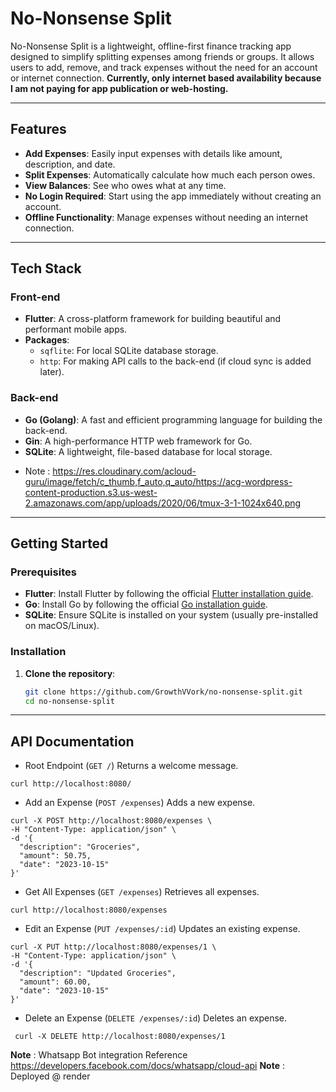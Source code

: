 # No-Nonsense Split

No-Nonsense Split is a lightweight, offline-first finance tracking app designed to simplify splitting expenses among friends or groups. It allows users to add, remove, and track expenses without the need for an account or internet connection. **Currently, only internet based availability because I am not paying for app publication or web-hosting.**

---

## Features

- **Add Expenses**: Easily input expenses with details like amount, description, and date.
- **Split Expenses**: Automatically calculate how much each person owes.
- **View Balances**: See who owes what at any time.
- **No Login Required**: Start using the app immediately without creating an account.
- **Offline Functionality**: Manage expenses without needing an internet connection.

---

## Tech Stack

### Front-end
- **Flutter**: A cross-platform framework for building beautiful and performant mobile apps.
- **Packages**:
  - `sqflite`: For local SQLite database storage.
  - `http`: For making API calls to the back-end (if cloud sync is added later).

### Back-end
- **Go (Golang)**: A fast and efficient programming language for building the back-end.
- **Gin**: A high-performance HTTP web framework for Go.
- **SQLite**: A lightweight, file-based database for local storage.

* Note : https://res.cloudinary.com/acloud-guru/image/fetch/c_thumb,f_auto,q_auto/https://acg-wordpress-content-production.s3.us-west-2.amazonaws.com/app/uploads/2020/06/tmux-3-1-1024x640.png

---

## Getting Started

### Prerequisites
- **Flutter**: Install Flutter by following the official [Flutter installation guide](https://flutter.dev/docs/get-started/install).
- **Go**: Install Go by following the official [Go installation guide](https://golang.org/doc/install).
- **SQLite**: Ensure SQLite is installed on your system (usually pre-installed on macOS/Linux).

### Installation

1. **Clone the repository**:
   ```bash
   git clone https://github.com/GrowthVVork/no-nonsense-split.git
   cd no-nonsense-split

---

## API Documentation

* Root Endpoint (`GET /`)
Returns a welcome message.
```
curl http://localhost:8080/
```

* Add an Expense (`POST /expenses`)
Adds a new expense.
```
curl -X POST http://localhost:8080/expenses \
-H "Content-Type: application/json" \
-d '{
  "description": "Groceries",
  "amount": 50.75,
  "date": "2023-10-15"
}'
```

* Get All Expenses (`GET /expenses`)
Retrieves all expenses.
```
curl http://localhost:8080/expenses
```

* Edit an Expense (`PUT /expenses/:id`)
Updates an existing expense.
```
curl -X PUT http://localhost:8080/expenses/1 \
-H "Content-Type: application/json" \
-d '{
  "description": "Updated Groceries",
  "amount": 60.00,
  "date": "2023-10-15"
}'
```

*  Delete an Expense (`DELETE /expenses/:id`)
Deletes an expense.
```
 curl -X DELETE http://localhost:8080/expenses/1
 ```

**Note** : Whatsapp Bot integration Reference https://developers.facebook.com/docs/whatsapp/cloud-api
**Note** : Deployed @ render
